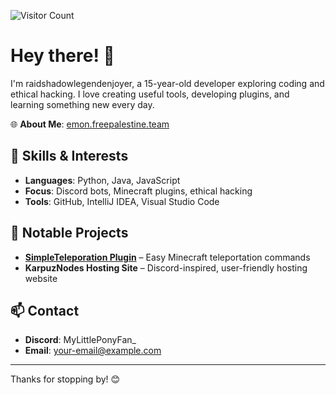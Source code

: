 ![Visitor Count](https://komarev.com/ghpvc/?username=raidshadowlegendenjoyer&color=blue)

# Hey there! 👋

I'm raidshadowlegendenjoyer, a 15-year-old developer exploring coding and ethical hacking. I love creating useful tools, developing plugins, and learning something new every day.

🌐 **About Me**: [emon.freepalestine.team](https://emon.freepalestine.team)

## 🔧 Skills & Interests
- **Languages**: Python, Java, JavaScript
- **Focus**: Discord bots, Minecraft plugins, ethical hacking
- **Tools**: GitHub, IntelliJ IDEA, Visual Studio Code

## 📌 Notable Projects
- **[SimpleTeleporation Plugin](https://github.com/raidshadowlegendenjoyer/SimpleTeleporation)** – Easy Minecraft teleportation commands
- **KarpuzNodes Hosting Site** – Discord-inspired, user-friendly hosting website

## 📫 Contact
- **Discord**: MyLittlePonyFan_
- **Email**: [your-email@example.com](mailto:your-email@example.com)

---

Thanks for stopping by! 😊

